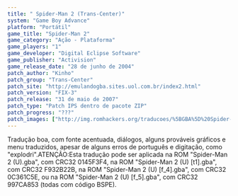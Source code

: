 ```yaml
---
title: " Spider-Man 2 (Trans-Center)"
system: "Game Boy Advance"
platform: "Portátil"
game_title: "Spider-Man 2"
game_category: "Ação - Plataforma"
game_players: "1"
game_developer: "Digital Eclipse Software"
game_publisher: "Activision"
game_release_date: "28 de junho de 2004"
patch_author: "Kinho"
patch_group: "Trans-Center"
patch_site: "http://emulandogba.sites.uol.com.br/index2.html"
patch_version: "FIX-3"
patch_release: "31 de maio de 2007"
patch_type: "Patch IPS dentro de pacote ZIP"
patch_progress: "???"
patch_images: ["http://img.romhackers.org/traducoes/%5BGBA%5D%20Spider-Man%202%20-%20Trans-Center%20-%201.png","http://img.romhackers.org/traducoes/%5BGBA%5D%20Spider-Man%202%20-%20Trans-Center%20-%202.png","http://img.romhackers.org/traducoes/%5BGBA%5D%20Spider-Man%202%20-%20Trans-Center%20-%203.png"]
---
```

Tradução boa, com fonte acentuada, diálogos, alguns prováveis gráficos e menu traduzidos, apesar de alguns erros de português e digitação, como "explodri".ATENÇÃO:Esta tradução pode ser aplicada na ROM "Spider-Man 2 (U).gba", com CRC32 0145F3F4, na ROM "Spider-Man 2 (U) [t1].gba", com CRC32 F932B22B, na ROM "Spider-Man 2 (U) [f_4].gba", com CRC32 0C361C5E, ou na ROM "Spider-Man 2 (U) [f_5].gba", com CRC32 997CA853 (todas com código BSPE).